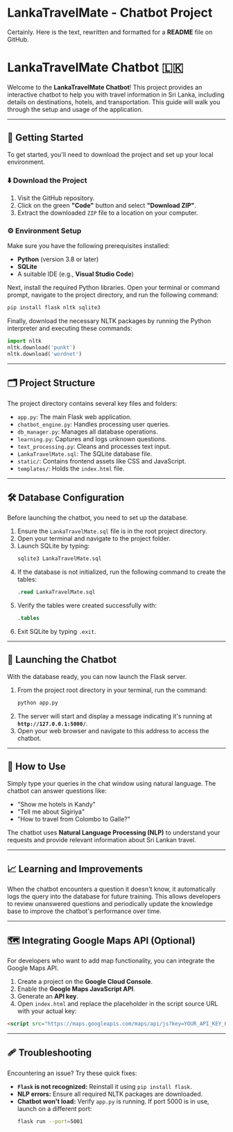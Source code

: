 # LankaTravelMate - Chatbot Project

Certainly. Here is the text, rewritten and formatted for a **README** file on GitHub.

# LankaTravelMate Chatbot 🇱🇰

Welcome to the **LankaTravelMate Chatbot**\! This project provides an interactive chatbot to help you with travel information in Sri Lanka, including details on destinations, hotels, and transportation. This guide will walk you through the setup and usage of the application.

-----

## 🚀 Getting Started

To get started, you'll need to download the project and set up your local environment.

### ⬇️ Download the Project

1.  Visit the GitHub repository.
2.  Click on the green **"Code"** button and select **"Download ZIP"**.
3.  Extract the downloaded `ZIP` file to a location on your computer.

### ⚙️ Environment Setup

Make sure you have the following prerequisites installed:

  * **Python** (version 3.8 or later)
  * **SQLite**
  * A suitable IDE (e.g., **Visual Studio Code**)

Next, install the required Python libraries. Open your terminal or command prompt, navigate to the project directory, and run the following command:

```bash
pip install flask nltk sqlite3
```

Finally, download the necessary NLTK packages by running the Python interpreter and executing these commands:

```python
import nltk
nltk.download('punkt')
nltk.download('wordnet')
```

-----

## 🗂️ Project Structure

The project directory contains several key files and folders:

  * `app.py`: The main Flask web application.
  * `chatbot_engine.py`: Handles processing user queries.
  * `db_manager.py`: Manages all database operations.
  * `learning.py`: Captures and logs unknown questions.
  * `text_processing.py`: Cleans and processes text input.
  * `LankaTravelMate.sql`: The SQLite database file.
  * `static/`: Contains frontend assets like CSS and JavaScript.
  * `templates/`: Holds the `index.html` file.

-----

## 🛠️ Database Configuration

Before launching the chatbot, you need to set up the database.

1.  Ensure the `LankaTravelMate.sql` file is in the root project directory.
2.  Open your terminal and navigate to the project folder.
3.  Launch SQLite by typing:
    ```bash
    sqlite3 LankaTravelMate.sql
    ```
4.  If the database is not initialized, run the following command to create the tables:
    ```sql
    .read LankaTravelMate.sql
    ```
5.  Verify the tables were created successfully with:
    ```sql
    .tables
    ```
6.  Exit SQLite by typing `.exit`.

-----

## 🚀 Launching the Chatbot

With the database ready, you can now launch the Flask server.

1.  From the project root directory in your terminal, run the command:
    ```bash
    python app.py
    ```
2.  The server will start and display a message indicating it's running at **`http://127.0.0.1:5000/`**.
3.  Open your web browser and navigate to this address to access the chatbot.

-----

## 🤖 How to Use

Simply type your queries in the chat window using natural language. The chatbot can answer questions like:

  * "Show me hotels in Kandy"
  * "Tell me about Sigiriya"
  * "How to travel from Colombo to Galle?"

The chatbot uses **Natural Language Processing (NLP)** to understand your requests and provide relevant information about Sri Lankan travel.

-----

## 📈 Learning and Improvements

When the chatbot encounters a question it doesn't know, it automatically logs the query into the database for future training. This allows developers to review unanswered questions and periodically update the knowledge base to improve the chatbot's performance over time.

-----

## 🗺️ Integrating Google Maps API (Optional)

For developers who want to add map functionality, you can integrate the Google Maps API.

1.  Create a project on the **Google Cloud Console**.
2.  Enable the **Google Maps JavaScript API**.
3.  Generate an **API key**.
4.  Open `index.html` and replace the placeholder in the script source URL with your actual key:

<!-- end list -->

```html
<script src="https://maps.googleapis.com/maps/api/js?key=YOUR_API_KEY_HERE&callback=initMap" async defer></script>
```

-----

## 🩹 Troubleshooting

Encountering an issue? Try these quick fixes:

  * **`Flask` is not recognized:** Reinstall it using `pip install flask`.
  * **NLP errors:** Ensure all required NLTK packages are downloaded.
  * **Chatbot won't load:** Verify `app.py` is running. If port 5000 is in use, launch on a different port:
    ```bash
    flask run --port=5001
    ```
